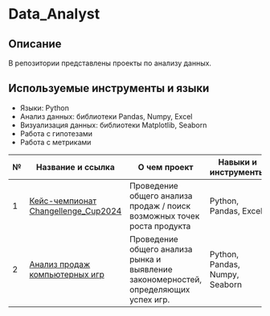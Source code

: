 # Data_Analyst
## Описание
В репозитории представлены проекты по анализу данных.
## Используемые инструменты и языки
* Языки: Python
* Анализ данных: библиотеки Pandas, Numpy, Excel
* Визуализация данных: библиотеки Matplotlib, Seaborn
* Работа с гипотезами
* Работа с метриками

| №| Название и ссылка | О чем проект                                                     | Навыки и инструменты           |  
|-----------|-------------------|------------------------------------------------------------------|-----------------------------------|
|1              |[Кейс-чемпионат Changellenge_Cup2024](ChangellengeCup)|Проведение общего анализа продаж / поиск возможных точек роста продукта|Python, Pandas, Excel
|2              |[Анализ продаж компьютерных игр](videogames)|Проведение общего анализа рынка и выявление закономерностей, определяющих успех игр.|Python, Pandas, Numpy, Seaborn

